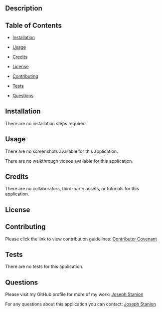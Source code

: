 # 

## Description

   

## Table of Contents

- [Installation](#installation)

- [Usage](#usage)

- [Credits](#credits)

- [License](#license)

- [Contributing](#contributing)

- [Tests](#tests)

- [Questions](#questions)

## Installation

There are no installation steps required.

## Usage



There are no screenshots available for this application.

There are no walkthrough videos available for this application.

## Credits

There are no collaborators, third-party assets, or tutorials for this application.

## License

## Contributing

Please click the link to view contribution guidelines:
[Contributor Covenant](https://www.contributor-covenant.org/version/2/1/code_of_conduct/code_of_conduct.txt)

## Tests

There are no tests for this application.

## Questions

Please visit my GitHub profile for more of my work:
[Joseph Stanion](https://github.com/Jstanion)

For any questions about this application you can contact:
[Joseph Stanion](mailto:joseph.stanion@gmail.com)
